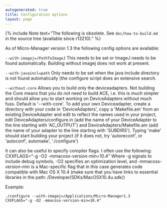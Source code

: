 ```yaml
---
autogenerated: true
title: Configuration options
layout: page
---
```


{% include Note text="The following is obsolete. See <code>doc/how-to-build.md</code> in the source tree (available since r13210)." %}

As of Micro-Manager version 1.3 the following config options are
available:

`--with-imagej=/PathToImageJ` This needs to be set or ImageJ needs to be
found automatically. Building without imagej does not work at present.

`--with-javaincl=path` Only needs to be set when the java include
directory is not found automatically (the configure script does an
extensive search.

`--without-core` Allows you to build only the deviceadapters. Not building
the Core means that you do not need to build ACE, i.e. this is much
simpler and should allow you to start working on DeviceAdapters without
much fuss. Default is '--with-core'. To add your own Deviceadapter,
create a directory with your code in 'DeviceAdapters', copy a
'Makefile.am' from an existing DeviceAdapter and edit to reflect the
names used in your project, edit DeviceAdapters/configure.in (add the
name of your DeviceAdapter to the line starting with 'AC\_OUTPUT') and
DeviceAdapters/Makefile.am (add the name of your adapter to the line
starting with 'SUBDIRS'). Typing 'make' should start building your
project (if it does not, try 'autoreconf', or 'autoconf', automake',
'./configure')

It can also be useful to specify compiler flags. I often use the
following: CXXFLAGS="-g -O2 -mmacosx-version-min=10.4" Where -g signals
to include debug symbols, -O2 specifies an optimization level, and
-mmacosx-version-min is a Mac-specific flag that in this case generates
code compatible with Mac OS X 10.4 (make sure that you have links to
essential libraries in the path: /Developer/SDKs/MacOSX10.4u.sdk/)

Example:
```
./configure --with-imagej=/Applications/Micro-Manager1.3
CXXFLAGS="-g -O2 -mmacosx-version-min=10.4"
```

